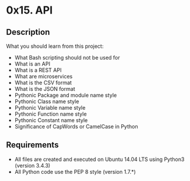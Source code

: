 # 0x15. API

## Description

What you should learn from this project:

* What Bash scripting should not be used for
* What is an API
* What is a REST API
* What are microservices
* What is the CSV format
* What is the JSON format
* Pythonic Package and module name style
* Pythonic Class name style
* Pythonic Variable name style
* Pythonic Function name style
* Pythonic Constant name style
* Significance of CapWords or CamelCase in Python

## Requirements

* All files are created and executed on Ubuntu 14.04 LTS using Python3 (version 3.4.3)
* All Python code use the PEP 8 style (version 1.7.*)
